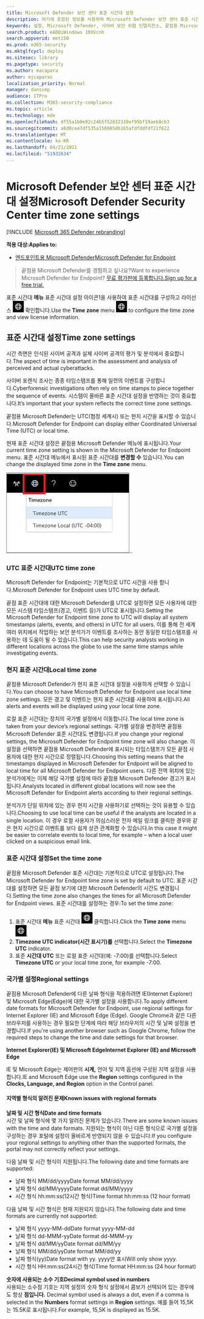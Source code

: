 ```yaml
---
title: Microsoft Defender 보안 센터 표준 시간대 설정
description: 여기에 포함된 정보를 사용하여 Microsoft Defender 보안 센터 표준 시간대 설정을 구성하고 라이선스 정보를 볼 수 있습니다.
keywords: 설정, Microsoft Defender, 사이버 보안 위협 인텔리전스, 끝점용 Microsoft Defender, 표준 시간대, utc, 현지 시간, 라이선스
search.product: eADQiWindows 10XVcnh
search.appverid: met150
ms.prod: m365-security
ms.mktglfcycl: deploy
ms.sitesec: library
ms.pagetype: security
ms.author: macapara
author: mjcaparas
localization_priority: Normal
manager: dansimp
audience: ITPro
ms.collection: M365-security-compliance
ms.topic: article
ms.technology: mde
ms.openlocfilehash: df55a1b0e92c24b5f52032330ef95bf19aeb8cb3
ms.sourcegitcommit: a8d8cee7df535a150985d6165afdfddfdf21f622
ms.translationtype: MT
ms.contentlocale: ko-KR
ms.lasthandoff: 04/21/2021
ms.locfileid: "51932634"
---
```

# <a name="microsoft-defender-security-center-time-zone-settings"></a><span data-ttu-id="a45de-104">Microsoft Defender 보안 센터 표준 시간대 설정</span><span class="sxs-lookup"><span data-stu-id="a45de-104">Microsoft Defender Security Center time zone settings</span></span>

[!INCLUDE [Microsoft 365 Defender rebranding](../../includes/microsoft-defender.md)]

<span data-ttu-id="a45de-105">**적용 대상:**</span><span class="sxs-lookup"><span data-stu-id="a45de-105">**Applies to:**</span></span>
- [<span data-ttu-id="a45de-106">엔드포인트용 Microsoft Defender</span><span class="sxs-lookup"><span data-stu-id="a45de-106">Microsoft Defender for Endpoint</span></span>](https://go.microsoft.com/fwlink/p/?linkid=2154037)


><span data-ttu-id="a45de-107">끝점용 Microsoft Defender를 경험하고 싶나요?</span><span class="sxs-lookup"><span data-stu-id="a45de-107">Want to experience Microsoft Defender for Endpoint?</span></span> [<span data-ttu-id="a45de-108">무료 평가판에 등록합니다.</span><span class="sxs-lookup"><span data-stu-id="a45de-108">Sign up for a free trial.</span></span>](https://www.microsoft.com/microsoft-365/windows/microsoft-defender-atp?ocid=docs-wdatp-settings-abovefoldlink)

<span data-ttu-id="a45de-109">표준 시간대 **메뉴** 표준 시간대 설정 아이콘1을 사용하여 표준 시간대를 구성하고 라이선스 ![ 정보를 ](images/atp-time-zone.png) 확인합니다.</span><span class="sxs-lookup"><span data-stu-id="a45de-109">Use the **Time zone** menu ![Time zone settings icon1](images/atp-time-zone.png) to configure the time zone and view license information.</span></span>

## <a name="time-zone-settings"></a><span data-ttu-id="a45de-110">표준 시간대 설정</span><span class="sxs-lookup"><span data-stu-id="a45de-110">Time zone settings</span></span>
<span data-ttu-id="a45de-111">시간 측면은 인식된 사이버 공격과 실제 사이버 공격의 평가 및 분석에서 중요합니다.</span><span class="sxs-lookup"><span data-stu-id="a45de-111">The aspect of time is important in the assessment and analysis of perceived and actual cyberattacks.</span></span>

<span data-ttu-id="a45de-112">사이버 포렌식 조사는 종종 타임스탬프를 통해 일련의 이벤트를 구성합니다.</span><span class="sxs-lookup"><span data-stu-id="a45de-112">Cyberforensic investigations often rely on time stamps to piece together the sequence of events.</span></span> <span data-ttu-id="a45de-113">시스템이 올바른 표준 시간대 설정을 반영하는 것이 중요합니다.</span><span class="sxs-lookup"><span data-stu-id="a45de-113">It’s important that your system reflects the correct time zone settings.</span></span>

<span data-ttu-id="a45de-114">끝점용 Microsoft Defender는 UTC(협정 세계시) 또는 현지 시간을 표시할 수 있습니다.</span><span class="sxs-lookup"><span data-stu-id="a45de-114">Microsoft Defender for Endpoint can display either Coordinated Universal Time (UTC) or local time.</span></span>

<span data-ttu-id="a45de-115">현재 표준 시간대 설정은 끝점용 Microsoft Defender 메뉴에 표시됩니다.</span><span class="sxs-lookup"><span data-stu-id="a45de-115">Your current time zone setting is shown in the Microsoft Defender for Endpoint menu.</span></span> <span data-ttu-id="a45de-116">표준 시간대 메뉴에서 표시된 표준 시간대를 **변경할 수** 있습니다.</span><span class="sxs-lookup"><span data-stu-id="a45de-116">You can change the displayed time zone in the **Time zone** menu.</span></span>

![표준 시간대 설정 아이콘2](images/atp-time-zone-menu.png)<span data-ttu-id="a45de-118">.</span><span class="sxs-lookup"><span data-stu-id="a45de-118">.</span></span>

### <a name="utc-time-zone"></a><span data-ttu-id="a45de-119">UTC 표준 시간대</span><span class="sxs-lookup"><span data-stu-id="a45de-119">UTC time zone</span></span>
<span data-ttu-id="a45de-120">Microsoft Defender for Endpoint는 기본적으로 UTC 시간을 사용 합니다.</span><span class="sxs-lookup"><span data-stu-id="a45de-120">Microsoft Defender for Endpoint uses UTC time by default.</span></span>

<span data-ttu-id="a45de-121">끝점 표준 시간대에 대한 Microsoft Defender를 UTC로 설정하면 모든 사용자에 대한 모든 시스템 타임스탬프(경고, 이벤트 등)가 UTC로 표시됩니다.</span><span class="sxs-lookup"><span data-stu-id="a45de-121">Setting the Microsoft Defender for Endpoint time zone to UTC will display all system timestamps (alerts, events, and others) in UTC for all users.</span></span> <span data-ttu-id="a45de-122">이를 통해 전 세계 여러 위치에서 작업하는 보안 분석가가 이벤트를 조사하는 동안 동일한 타임스탬프를 사용하는 데 도움이 될 수 있습니다.</span><span class="sxs-lookup"><span data-stu-id="a45de-122">This can help security analysts working in different locations across the globe to use the same time stamps while investigating events.</span></span>

### <a name="local-time-zone"></a><span data-ttu-id="a45de-123">현지 표준 시간대</span><span class="sxs-lookup"><span data-stu-id="a45de-123">Local time zone</span></span>
<span data-ttu-id="a45de-124">끝점용 Microsoft Defender가 현지 표준 시간대 설정을 사용하게 선택할 수 있습니다.</span><span class="sxs-lookup"><span data-stu-id="a45de-124">You can choose to have Microsoft Defender for Endpoint use local time zone settings.</span></span> <span data-ttu-id="a45de-125">모든 경고 및 이벤트는 현지 표준 시간대를 사용하여 표시됩니다.</span><span class="sxs-lookup"><span data-stu-id="a45de-125">All alerts and events will be displayed using your local time zone.</span></span>

<span data-ttu-id="a45de-126">로컬 표준 시간대는 장치의 국가별 설정에서 이동합니다.</span><span class="sxs-lookup"><span data-stu-id="a45de-126">The local time zone is taken from your device’s regional settings.</span></span> <span data-ttu-id="a45de-127">국가별 설정을 변경하면 끝점용 Microsoft Defender 표준 시간대도 변경됩니다.</span><span class="sxs-lookup"><span data-stu-id="a45de-127">If you change your regional settings, the Microsoft Defender for Endpoint time zone will also change.</span></span> <span data-ttu-id="a45de-128">이 설정을 선택하면 끝점용 Microsoft Defender에 표시되는 타임스탬프가 모든 끝점 사용자에 대한 현지 시간으로 정렬됩니다.</span><span class="sxs-lookup"><span data-stu-id="a45de-128">Choosing this setting means that the timestamps displayed in Microsoft Defender for Endpoint will be aligned to local time for all Microsoft Defender for Endpoint users.</span></span> <span data-ttu-id="a45de-129">다른 전역 위치에 있는 분석가에게는 이제 해당 국가별 설정에 따라 끝점용 Microsoft Defender 경고가 표시됩니다.</span><span class="sxs-lookup"><span data-stu-id="a45de-129">Analysts located in different global locations will now see the Microsoft Defender for Endpoint alerts according to their regional settings.</span></span>

<span data-ttu-id="a45de-130">분석가가 단일 위치에 있는 경우 현지 시간을 사용하기로 선택하는 것이 유용할 수 있습니다.</span><span class="sxs-lookup"><span data-stu-id="a45de-130">Choosing to use local time can be useful if the analysts are located in a single location.</span></span> <span data-ttu-id="a45de-131">이 경우 로컬 사용자가 의심스러운 전자 메일 링크를 클릭한 경우와 같은 현지 시간으로 이벤트를 보다 쉽게 상관 관계화할 수 있습니다.</span><span class="sxs-lookup"><span data-stu-id="a45de-131">In this case it might be easier to correlate events to local time, for example – when a local user clicked on a suspicious email link.</span></span>

### <a name="set-the-time-zone"></a><span data-ttu-id="a45de-132">표준 시간대 설정</span><span class="sxs-lookup"><span data-stu-id="a45de-132">Set the time zone</span></span>
<span data-ttu-id="a45de-133">끝점용 Microsoft Defender 표준 시간대는 기본적으로 UTC로 설정됩니다.</span><span class="sxs-lookup"><span data-stu-id="a45de-133">The Microsoft Defender for Endpoint time zone is set by default to UTC.</span></span>
<span data-ttu-id="a45de-134">표준 시간대를 설정하면 모든 끝점 보기에 대한 Microsoft Defender의 시간도 변경됩니다.</span><span class="sxs-lookup"><span data-stu-id="a45de-134">Setting the time zone also changes the times for all Microsoft Defender for Endpoint views.</span></span>
<span data-ttu-id="a45de-135">표준 시간대를 설정하는 경우:</span><span class="sxs-lookup"><span data-stu-id="a45de-135">To set the time zone:</span></span>

1. <span data-ttu-id="a45de-136">표준 시간대 **메뉴** 표준 시간대 ![ 설정 아이콘3을 ](images/atp-time-zone.png) 클릭합니다.</span><span class="sxs-lookup"><span data-stu-id="a45de-136">Click the **Time zone** menu ![Time zone settings icon3](images/atp-time-zone.png).</span></span>
2. <span data-ttu-id="a45de-137">**Timezone UTC indicator(시간 표시기)를** 선택합니다.</span><span class="sxs-lookup"><span data-stu-id="a45de-137">Select the **Timezone UTC** indicator.</span></span>
3. <span data-ttu-id="a45de-138">표준 **시간대 UTC** 또는 로컬 표준 시간대(예: -7:00)를 선택합니다.</span><span class="sxs-lookup"><span data-stu-id="a45de-138">Select **Timezone UTC** or your local time zone, for example -7:00.</span></span>

### <a name="regional-settings"></a><span data-ttu-id="a45de-139">국가별 설정</span><span class="sxs-lookup"><span data-stu-id="a45de-139">Regional settings</span></span>
<span data-ttu-id="a45de-140">끝점용 Microsoft Defender에 다른 날짜 형식을 적용하려면 IE(Internet Explorer) 및 Microsoft Edge(Edge)에 대한 국가별 설정을 사용합니다.</span><span class="sxs-lookup"><span data-stu-id="a45de-140">To apply different date formats for Microsoft Defender for Endpoint, use regional settings for Internet Explorer (IE) and Microsoft Edge (Edge).</span></span> <span data-ttu-id="a45de-141">Google Chrome과 같은 다른 브라우저를 사용하는 경우 필요한 단계에 따라 해당 브라우저의 시간 및 날짜 설정을 변경합니다.</span><span class="sxs-lookup"><span data-stu-id="a45de-141">If you're using another browser such as Google Chrome, follow the required steps to change the time and date settings for that browser.</span></span> 


<span data-ttu-id="a45de-142">**Internet Explorer(IE) 및 Microsoft Edge**</span><span class="sxs-lookup"><span data-stu-id="a45de-142">**Internet Explorer (IE) and Microsoft Edge**</span></span>

<span data-ttu-id="a45de-143">IE 및 Microsoft  Edge는 제어판의 **시계,** 언어 및 지역 옵션에 구성된 지역 설정을 사용합니다.</span><span class="sxs-lookup"><span data-stu-id="a45de-143">IE and Microsoft Edge use the **Region** settings configured in the **Clocks, Language, and Region** option in the Control panel.</span></span> 


#### <a name="known-issues-with-regional-formats"></a><span data-ttu-id="a45de-144">지역별 형식의 알려진 문제</span><span class="sxs-lookup"><span data-stu-id="a45de-144">Known issues with regional formats</span></span>

<span data-ttu-id="a45de-145">**날짜 및 시간 형식**</span><span class="sxs-lookup"><span data-stu-id="a45de-145">**Date and time formats**</span></span><br>
<span data-ttu-id="a45de-146">시간 및 날짜 형식에 몇 가지 알려진 문제가 있습니다.</span><span class="sxs-lookup"><span data-stu-id="a45de-146">There are some known issues with the time and date formats.</span></span> <span data-ttu-id="a45de-147">지원되는 형식이 아닌 다른 형식으로 국가별 설정을 구성하는 경우 포털에 설정이 올바르게 반영되지 않을 수 있습니다.</span><span class="sxs-lookup"><span data-stu-id="a45de-147">If you configure your regional settings to anything other than the supported formats, the portal may not correctly reflect your settings.</span></span>

<span data-ttu-id="a45de-148">다음 날짜 및 시간 형식이 지원됩니다.</span><span class="sxs-lookup"><span data-stu-id="a45de-148">The following date and time formats are supported:</span></span>
- <span data-ttu-id="a45de-149">날짜 형식 MM/dd/yyyy</span><span class="sxs-lookup"><span data-stu-id="a45de-149">Date format MM/dd/yyyy</span></span>
- <span data-ttu-id="a45de-150">날짜 형식 dd/MM/yyyy</span><span class="sxs-lookup"><span data-stu-id="a45de-150">Date format dd/MM/yyyy</span></span>
- <span data-ttu-id="a45de-151">시간 형식 hh:mm:ss(12시간 형식)</span><span class="sxs-lookup"><span data-stu-id="a45de-151">Time format hh:mm:ss (12 hour format)</span></span>

<span data-ttu-id="a45de-152">다음 날짜 및 시간 형식은 현재 지원되지 않습니다.</span><span class="sxs-lookup"><span data-stu-id="a45de-152">The following date and time formats are currently not supported:</span></span>
- <span data-ttu-id="a45de-153">날짜 형식 yyyy-MM-dd</span><span class="sxs-lookup"><span data-stu-id="a45de-153">Date format yyyy-MM-dd</span></span>
- <span data-ttu-id="a45de-154">날짜 형식 dd-MMM-yy</span><span class="sxs-lookup"><span data-stu-id="a45de-154">Date format dd-MMM-yy</span></span>
- <span data-ttu-id="a45de-155">날짜 형식 dd/MM/yy</span><span class="sxs-lookup"><span data-stu-id="a45de-155">Date format dd/MM/yy</span></span>
- <span data-ttu-id="a45de-156">날짜 형식 MM/dd/yy</span><span class="sxs-lookup"><span data-stu-id="a45de-156">Date format MM/dd/yy</span></span>
- <span data-ttu-id="a45de-157">날짜 형식(yy)</span><span class="sxs-lookup"><span data-stu-id="a45de-157">Date format with yy.</span></span> <span data-ttu-id="a45de-158">yyyy만 표시</span><span class="sxs-lookup"><span data-stu-id="a45de-158">Will only show yyyy.</span></span>
- <span data-ttu-id="a45de-159">시간 형식 HH:mm:ss(24시간 형식)</span><span class="sxs-lookup"><span data-stu-id="a45de-159">Time format HH:mm:ss (24 hour format)</span></span>

<span data-ttu-id="a45de-160">**숫자에 사용되는 소수 기호**</span><span class="sxs-lookup"><span data-stu-id="a45de-160">**Decimal symbol used in numbers**</span></span><br>
<span data-ttu-id="a45de-161">사용되는 소수점 기호는 지역 설정의 숫자 형식 설정에서 콤보가 선택되어 있는 경우에도 항상 **점입니다.** </span><span class="sxs-lookup"><span data-stu-id="a45de-161">Decimal symbol used is always a dot, even if a comma is selected in  the **Numbers** format settings in **Region** settings.</span></span> <span data-ttu-id="a45de-162">예를 들어 15,5K는 15.5K로 표시됩니다.</span><span class="sxs-lookup"><span data-stu-id="a45de-162">For example, 15,5K is displayed as 15.5K.</span></span>


